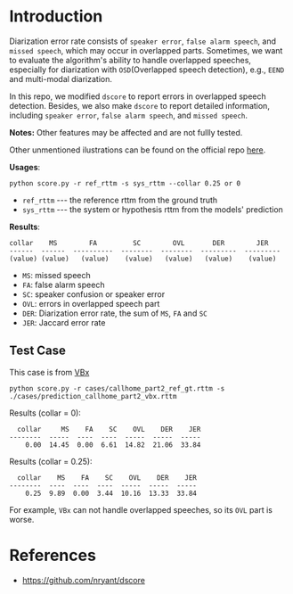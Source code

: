 Introduction
=========


Diarization error rate consists of ``speaker error``, ``false alarm speech``, and ``missed speech``, which may occur in overlapped parts. Sometimes, we want to evaluate the algorithm's ability to handle overlapped speeches, especially for diarization with ``OSD``(Overlapped speech detection), e.g., ``EEND`` and multi-modal diarization.

In this repo, we modified ``dscore`` to report errors in overlapped speech detection. Besides, we also make ``dscore`` to report detailed information, including ``speaker error``, ``false alarm speech``, and ``missed speech``.

**Notes:** Other features may be affected and are not fullly tested.

Other unmentioned ilustrations can be found on the official repo [here](https://github.com/nryant/dscore).

**Usages**:
```
python score.py -r ref_rttm -s sys_rttm --collar 0.25 or 0
```

* ``ref_rttm`` --- the reference rttm from the ground truth
* ``sys_rttm`` --- the system or hypothesis rttm from the models' prediction

**Results**:
```
collar    MS        FA         SC        OVL       DER        JER
------  ------  ----------  --------  --------  ---------  ---------
(value) (value)   (value)    (value)   (value)   (value)    (value)
```

* ``MS``: missed speech
* ``FA``: false alarm speech
* ``SC``: speaker confusion or speaker error
* ``OVL``: errors in overlapped speech part
* ``DER``: Diarization error rate, the sum of ``MS``, ``FA`` and ``SC``
* ``JER``: Jaccard error rate

## Test Case
This case is from [VBx](https://github.com/BUTSpeechFIT/VBx)

```python score.py -r cases/callhome_part2_ref_gt.rttm -s ./cases/prediction_callhome_part2_vbx.rttm```

Results (collar = 0):
```
  collar     MS    FA    SC    OVL    DER    JER
--------  -----  ----  ----  -----  -----  -----
    0.00  14.45  0.00  6.61  14.82  21.06  33.84
```

Results (collar = 0.25):
```
  collar    MS    FA    SC    OVL    DER    JER
--------  ----  ----  ----  -----  -----  -----
    0.25  9.89  0.00  3.44  10.16  13.33  33.84
```

For example, ``VBx`` can not handle overlapped speeches, so its ``OVL`` part is worse.

References
=========
- https://github.com/nryant/dscore